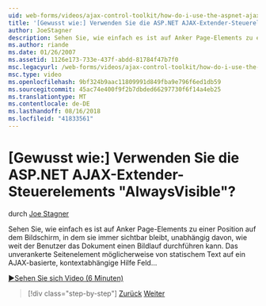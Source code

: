 ```yaml
---
uid: web-forms/videos/ajax-control-toolkit/how-do-i-use-the-aspnet-ajax-alwaysvisible-control-extender
title: '[Gewusst wie:] Verwenden Sie die ASP.NET AJAX-Extender-Steuerelements "AlwaysVisible"? | Microsoft-Dokumentation'
author: JoeStagner
description: Sehen Sie, wie einfach es ist auf Anker Page-Elements zu einer Position auf dem Bildschirm, in dem sie immer sichtbar bleibt, unabhängig davon, wie weit der Benutzer das Dokument einen Bildlauf durchführen kann. Die...
ms.author: riande
ms.date: 01/26/2007
ms.assetid: 1126e173-733e-437f-abdd-81784f47b7f0
msc.legacyurl: /web-forms/videos/ajax-control-toolkit/how-do-i-use-the-aspnet-ajax-alwaysvisible-control-extender
msc.type: video
ms.openlocfilehash: 9bf324b9aac11809991d849fba9e796f6ed1db59
ms.sourcegitcommit: 45ac74e400f9f2b7dbded66297730f6f14a4eb25
ms.translationtype: MT
ms.contentlocale: de-DE
ms.lasthandoff: 08/16/2018
ms.locfileid: "41833561"
---
```

<a name="how-do-i-use-the-aspnet-ajax-alwaysvisible-control-extender"></a>[Gewusst wie:] Verwenden Sie die ASP.NET AJAX-Extender-Steuerelements "AlwaysVisible"?
====================
durch [Joe Stagner](https://github.com/JoeStagner)

Sehen Sie, wie einfach es ist auf Anker Page-Elements zu einer Position auf dem Bildschirm, in dem sie immer sichtbar bleibt, unabhängig davon, wie weit der Benutzer das Dokument einen Bildlauf durchführen kann. Das unverankerte Seitenelement möglicherweise von statischem Text auf ein AJAX-basierte, kontextabhängige Hilfe Feld...

[&#9654;Sehen Sie sich Video (6 Minuten)](https://channel9.msdn.com/Blogs/ASP-NET-Site-Videos/how-do-i-use-the-aspnet-ajax-alwaysvisible-control-extender)

> [!div class="step-by-step"]
> [Zurück](how-do-i-use-the-aspnet-ajax-modalpopup-extender-control.md)
> [Weiter](how-do-i-use-the-aspnet-ajax-accordion-control.md)
